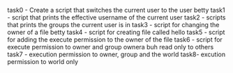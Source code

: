task0 - Create a script that switches the current user to the user betty
task1 - script that prints the effective username of the current user
task2 - scripts that prints the groups the current user is in
task3 - script for changing the owner of a file betty
task4 - script for creating file called hello
task5 - script for adding the execute permission to the owner of the file
task6 - script for execute permission to owner and group ownera buh read only to others
task7 - execution permission to owner, group and the world 
task8- excution permission to world only

